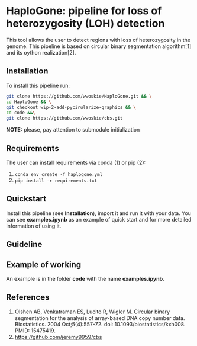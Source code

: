 # HaploGone: pipeline for loss of heterozygosity (LOH) detection

This tool allows the user to detect regions with loss of heterozygosity in the genome. This pipeline is based on circular binary segmentation algorithm[1] and its oython realization[2]. 

## Installation

To install this pipeline run:
```bash
git clone https://github.com/wwoskie/HaploGone.git && \
cd HaploGone && \
git checkout wip-2-add-pycirularize-graphics && \
cd code &&\
git clone https://github.com/wwoskie/cbs.git
```
**NOTE:** please, pay attention to submodule initialization

## Requirements

The user can install requirements via conda (1) or pip (2):
1. `conda env create -f haplogone.yml`
2. `pip install -r requirements.txt`

## Quickstart

Install this pipeline (see **Installation**), import it and run it with your data. You can see **examples.ipynb** as an example of quick start and for more detailed information of using it. 

## Guideline



## Example of working

An example is in the folder **code** with the name **examples.ipynb**. 

## References

1. Olshen AB, Venkatraman ES, Lucito R, Wigler M. Circular binary segmentation for the analysis of array-based DNA copy number data. Biostatistics. 2004 Oct;5(4):557-72. doi: 10.1093/biostatistics/kxh008. PMID: 15475419.
2. https://github.com/jeremy9959/cbs
